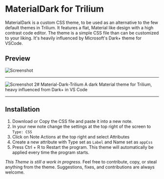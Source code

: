 

# MaterialDark for Trilium
MaterialDark is a custom CSS theme, to be used as an alternative to the few default themes in Trilium. It features a flat, Material like design with a high contrast code editor. The theme is a simple CSS file than can be customized to your liking. It's heavily influenced by Microsoft's Dark+ theme for VSCode. 
## Preview
![Screenshot](https://i.imgur.com/KvsL9ak.png)
___
![Screenshot 2# Material-Dark-Trilium
A dark Material theme for Trilium, heavy influenced from Dark+ in VS Code
](https://i.imgur.com/ZeXF5GL.png)
___
## Installation
1. Download or Copy the CSS file and paste it into a new note. 
2. In your new note change the settings at the top right of the screen to `Type: CSS` 
3. Click on Note Actions at the top right and select Attributes
4. Create a new attribute with Type set as `Label` and Name set as `appCss`
5.  Press Ctrl + R to Restart the program. This theme will automatically be applied every time the program starts.


*This Theme is still a work in progress*. Feel free to contribute, copy, or steal anything from the theme. Suggestions, fixes, and contributions are always welcome.
